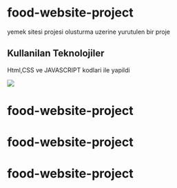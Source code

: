 <h1>food-website-project</h1>

yemek sitesi projesi olusturma uzerine yurutulen bir proje

<h2>Kullanilan Teknolojiler</h2>

Html,CSS ve JAVASCRIPT kodlari ile yapildi

![](ekran.gif)




# food-website-project
# food-website-project
# food-website-project
